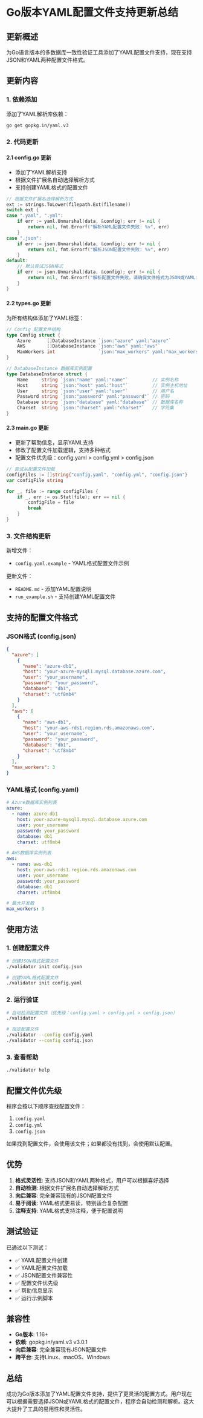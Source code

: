 # Go版本YAML配置文件支持更新总结

## 更新概述

为Go语言版本的多数据库一致性验证工具添加了YAML配置文件支持，现在支持JSON和YAML两种配置文件格式。

## 更新内容

### 1. 依赖添加

添加了YAML解析库依赖：
```bash
go get gopkg.in/yaml.v3
```

### 2. 代码更新

#### 2.1 config.go 更新
- 添加了YAML解析支持
- 根据文件扩展名自动选择解析方式
- 支持创建YAML格式的配置文件

```go
// 根据文件扩展名选择解析方式
ext := strings.ToLower(filepath.Ext(filename))
switch ext {
case ".yaml", ".yml":
    if err := yaml.Unmarshal(data, &config); err != nil {
        return nil, fmt.Errorf("解析YAML配置文件失败: %v", err)
    }
case ".json":
    if err := json.Unmarshal(data, &config); err != nil {
        return nil, fmt.Errorf("解析JSON配置文件失败: %v", err)
    }
default:
    // 默认尝试JSON格式
    if err := json.Unmarshal(data, &config); err != nil {
        return nil, fmt.Errorf("解析配置文件失败，请确保文件格式为JSON或YAML: %v", err)
    }
}
```

#### 2.2 types.go 更新
为所有结构体添加了YAML标签：

```go
// Config 配置文件结构
type Config struct {
    Azure      []DatabaseInstance `json:"azure" yaml:"azure"`             // Azure实例列表
    AWS        []DatabaseInstance `json:"aws" yaml:"aws"`                 // AWS实例列表
    MaxWorkers int                `json:"max_workers" yaml:"max_workers"` // 最大并发数
}

// DatabaseInstance 数据库实例配置
type DatabaseInstance struct {
    Name     string `json:"name" yaml:"name"`         // 实例名称
    Host     string `json:"host" yaml:"host"`         // 实例主机地址
    User     string `json:"user" yaml:"user"`         // 用户名
    Password string `json:"password" yaml:"password"` // 密码
    Database string `json:"database" yaml:"database"` // 数据库名称
    Charset  string `json:"charset" yaml:"charset"`   // 字符集
}
```

#### 2.3 main.go 更新
- 更新了帮助信息，显示YAML支持
- 修改了配置文件加载逻辑，支持多种格式
- 配置文件优先级：config.yaml > config.yml > config.json

```go
// 尝试从配置文件加载
configFiles := []string{"config.yaml", "config.yml", "config.json"}
var configFile string

for _, file := range configFiles {
    if _, err := os.Stat(file); err == nil {
        configFile = file
        break
    }
}
```

### 3. 文件结构更新

新增文件：
- `config.yaml.example` - YAML格式配置文件示例

更新文件：
- `README.md` - 添加YAML配置说明
- `run_example.sh` - 支持创建YAML配置文件

## 支持的配置文件格式

### JSON格式 (config.json)
```json
{
  "azure": [
    {
      "name": "azure-db1",
      "host": "your-azure-mysql1.mysql.database.azure.com",
      "user": "your_username",
      "password": "your_password",
      "database": "db1",
      "charset": "utf8mb4"
    }
  ],
  "aws": [
    {
      "name": "aws-db1",
      "host": "your-aws-rds1.region.rds.amazonaws.com",
      "user": "your_username",
      "password": "your_password",
      "database": "db1",
      "charset": "utf8mb4"
    }
  ],
  "max_workers": 3
}
```

### YAML格式 (config.yaml)
```yaml
# Azure数据库实例列表
azure:
  - name: azure-db1
    host: your-azure-mysql1.mysql.database.azure.com
    user: your_username
    password: your_password
    database: db1
    charset: utf8mb4

# AWS数据库实例列表
aws:
  - name: aws-db1
    host: your-aws-rds1.region.rds.amazonaws.com
    user: your_username
    password: your_password
    database: db1
    charset: utf8mb4

# 最大并发数
max_workers: 3
```

## 使用方法

### 1. 创建配置文件

```bash
# 创建JSON格式配置文件
./validator init config.json

# 创建YAML格式配置文件
./validator init config.yaml
```

### 2. 运行验证

```bash
# 自动检测配置文件（优先级：config.yaml > config.yml > config.json）
./validator

# 指定配置文件
./validator --config config.yaml
./validator --config config.json
```

### 3. 查看帮助

```bash
./validator help
```

## 配置文件优先级

程序会按以下顺序查找配置文件：
1. `config.yaml`
2. `config.yml`
3. `config.json`

如果找到配置文件，会使用该文件；如果都没有找到，会使用默认配置。

## 优势

1. **格式灵活性**: 支持JSON和YAML两种格式，用户可以根据喜好选择
2. **自动检测**: 根据文件扩展名自动选择解析方式
3. **向后兼容**: 完全兼容现有的JSON配置文件
4. **易于阅读**: YAML格式更易读，特别适合复杂配置
5. **注释支持**: YAML格式支持注释，便于配置说明

## 测试验证

已通过以下测试：
- ✅ YAML配置文件创建
- ✅ YAML配置文件加载
- ✅ JSON配置文件兼容性
- ✅ 配置文件优先级
- ✅ 帮助信息显示
- ✅ 运行示例脚本

## 兼容性

- **Go版本**: 1.16+
- **依赖**: gopkg.in/yaml.v3 v3.0.1
- **向后兼容**: 完全兼容现有JSON配置文件
- **跨平台**: 支持Linux、macOS、Windows

## 总结

成功为Go版本添加了YAML配置文件支持，提供了更灵活的配置方式。用户现在可以根据需要选择JSON或YAML格式的配置文件，程序会自动检测和解析。这大大提升了工具的易用性和灵活性。

